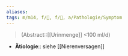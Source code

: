 ```yaml
---
aliases: 
tags: m/m14, f/🍆, f/🍺, a/Pathologie/Symptom
---
```

> (Abstract::[[Urinmenge]] <100 ml/d)
- **Ätiologie**:: siehe [[Nierenversagen]]